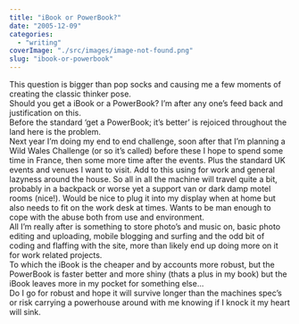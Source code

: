 ```yaml
---
title: "iBook or PowerBook?"
date: "2005-12-09"
categories: 
  - "writing"
coverImage: "./src/images/image-not-found.png"
slug: "ibook-or-powerbook"
---
```


This question is bigger than pop socks and causing me a few moments of creating the classic thinker pose.  
Should you get a iBook or a PowerBook? I’m after any one’s feed back and justification on this.  
Before the standard ‘get a PowerBook; it’s better’ is rejoiced throughout the land here is the problem.  
Next year I’m doing my end to end challenge, soon after that I’m planning a Wild Wales Challenge (or so it’s called) before these I hope to spend some time in France, then some more time after the events. Plus the standard UK events and venues I want to visit. Add to this using for work and general lazyness around the house. So all in all the machine will travel quite a bit, probably in a backpack or worse yet a support van or dark damp motel rooms (nice!). Would be nice to plug it into my display when at home but also needs to fit on the work desk at times. Wants to be man enough to cope with the abuse both from use and environment.  
All I’m really after is something to store photo’s and music on, basic photo editing and uploading, mobile blogging and surfing and the odd bit of coding and flaffing with the site, more than likely end up doing more on it for work related projects.  
To which the iBook is the cheaper and by accounts more robust, but the PowerBook is faster better and more shiny (thats a plus in my book) but the iBook leaves more in my pocket for something else…  
Do I go for robust and hope it will survive longer than the machines spec’s or risk carrying a powerhouse around with me knowing if I knock it my heart will sink.
